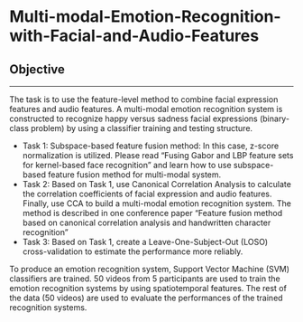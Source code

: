 # Multi-modal-Emotion-Recognition-with-Facial-and-Audio-Features

## Objective
---------------
The task is to use the feature-level method to combine facial expression features and audio features. A multi-modal emotion recognition system is constructed to recognize happy versus sadness facial expressions (binary-class problem) by using a classifier training and testing structure.
* Task 1: Subspace-based feature fusion method: In this case, z-score normalization is utilized. Please read “Fusing Gabor and LBP feature sets for kernel-based face recognition” and learn how to use subspace-based feature fusion method for multi-modal system.
* Task 2: Based on Task 1, use Canonical Correlation Analysis to calculate the correlation coefficients of facial expression and audio features. Finally, use CCA to build a multi-modal emotion recognition system. The method is described in one conference paper “Feature fusion method based on canonical correlation analysis and handwritten character recognition”
* Task 3: Based on Task 1, create a Leave-One-Subject-Out (LOSO) cross-validation to estimate the performance more reliably.
  
To produce an emotion recognition system, Support Vector Machine (SVM) classifiers are trained.  50 videos from 5 participants are used to train the emotion recognition systems by using spatiotemporal features. The rest of the data (50 videos) are used to evaluate the performances of the trained recognition systems.
